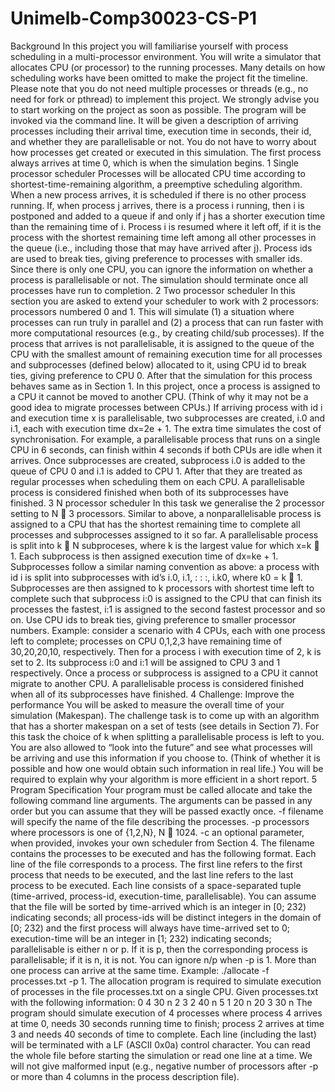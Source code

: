 # Unimelb-Comp30023-CS-P1

Background
In this project you will familiarise yourself with process scheduling in a multi-processor environment.
You will write a simulator that allocates CPU (or processor) to the running processes.
Many details on how scheduling works have been omitted to make the project fit the timeline. Please
note that you do not need multiple processes or threads (e.g., no need for fork or pthread) to implement
this project. We strongly advise you to start working on the project as soon as possible.
The program will be invoked via the command line. It will be given a description of arriving processes
including their arrival time, execution time in seconds, their id, and whether they are parallelisable or
not. You do not have to worry about how processes get created or executed in this simulation. The first
process always arrives at time 0, which is when the simulation begins.
1 Single processor scheduler
Processes will be allocated CPU time according to shortest-time-remaining algorithm, a preemptive
scheduling algorithm. When a new process arrives, it is scheduled if there is no other process running.
If, when process j arrives, there is a process i running, then i is postponed and added to a queue if and
only if j has a shorter execution time than the remaining time of i. Process i is resumed where it left
off, if it is the process with the shortest remaining time left among all other processes in the queue (i.e.,
including those that may have arrived after j). Process ids are used to break ties, giving preference to
processes with smaller ids. Since there is only one CPU, you can ignore the information on whether a
process is parallelisable or not.
The simulation should terminate once all processes have run to completion.
2 Two processor scheduler
In this section you are asked to extend your scheduler to work with 2 processors: processors numbered 0
and 1. This will simulate (1) a situation where processes can run truly in parallel and (2) a process that
can run faster with more computational resources (e.g., by creating child/sub processes).
If the process that arrives is not parallelisable, it is assigned to the queue of the CPU with the smallest
amount of remaining execution time for all processes and subprocesses (defined below) allocated to it,
using CPU id to break ties, giving preference to CPU 0. After that the simulation for this process
behaves same as in Section 1. In this project, once a process is assigned to a CPU it cannot be moved
to another CPU. (Think of why it may not be a good idea to migrate processes between CPUs.)
If arriving process with id i and execution time x is parallelisable, two subprocesses are created, i.0
and i.1, each with execution time dx=2e + 1. The extra time simulates the cost of synchronisation. For
example, a parallelisable process that runs on a single CPU in 6 seconds, can finish within 4 seconds if
both CPUs are idle when it arrives.
Once subprocesses are created, subprocess i.0 is added to the queue of CPU 0 and i.1 is added to CPU 1.
After that they are treated as regular processes when scheduling them on each CPU. A parallelisable
process is considered finished when both of its subprocesses have finished.
3 N processor scheduler
In this task we generalise the 2 processor setting to N  3 processors. Similar to above, a nonparallelisable
process is assigned to a CPU that has the shortest remaining time to complete all processes
and subprocesses assigned to it so far.
A parallelisable process is split into k  N subproceses, where k is the largest value for which x=k  1.
Each subprocess is then assigned execution time of dx=ke + 1. Subprocesses follow a similar naming
convention as above: a process with id i is split into subprocesses with id’s i.0, i.1, : : :, i.k0, where
k0 = k 􀀀 1. Subprocesses are then assigned to k processors with shortest time left to complete such
that subprocess i:0 is assigned to the CPU that can finish its processes the fastest, i:1 is assigned to the
second fastest processor and so on. Use CPU ids to break ties, giving preference to smaller processor
numbers.
Example: consider a scenario with 4 CPUs, each with one process left to complete; processes on CPU
0,1,2,3 have remaining time of 30,20,20,10, respectively. Then for a process i with execution time of 2,
k is set to 2. Its subprocess i:0 and i:1 will be assigned to CPU 3 and 1 respectively.
Once a process or subprocess is assigned to a CPU it cannot migrate to another CPU. A parallelisable
process is considered finished when all of its subprocesses have finished.
4 Challenge: Improve the performance
You will be asked to measure the overall time of your simulation (Makespan). The challenge task is to
come up with an algorithm that has a shorter makespan on a set of tests (see details in Section 7). For
this task the choice of k when splitting a parallelisable process is left to you. You are also allowed to
“look into the future” and see what processes will be arriving and use this information if you choose to.
(Think of whether it is possible and how one would obtain such information in real life.) You will be
required to explain why your algorithm is more efficient in a short report.
5 Program Specification
Your program must be called allocate and take the following command line arguments. The arguments
can be passed in any order but you can assume that they will be passed exactly once.
-f filename will specify the name of the file describing the processes.
-p processors where processors is one of {1,2,N}, N  1024.
-c an optional parameter, when provided, invokes your own scheduler from Section 4.
The filename contains the processes to be executed and has the following format. Each line of the file
corresponds to a process. The first line refers to the first process that needs to be executed, and the last
line refers to the last process to be executed. Each line consists of a space-separated tuple (time-arrived,
process-id, execution-time, parallelisable). You can assume that the file will be sorted by time-arrived
which is an integer in [0; 232) indicating seconds; all process-ids will be distinct integers in the domain
of [0; 232) and the first process will always have time-arrived set to 0; execution-time will be an integer
in [1; 232) indicating seconds; parallelisable is either n or p. If it is p, then the corresponding process is
parallelisable; if it is n, it is not. You can ignore n/p when -p is 1. More than one process can arrive at
the same time.
Example: ./allocate -f processes.txt -p 1.
The allocation program is required to simulate execution of processes in the file processes.txt on a
single CPU.
Given processes.txt with the following information:
0 4 30 n
2
3 2 40 n
5 1 20 n
20 3 30 n
The program should simulate execution of 4 processes where process 4 arrives at time 0, needs 30 seconds
running time to finish; process 2 arrives at time 3 and needs 40 seconds of time to complete.
Each line (including the last) will be terminated with a LF (ASCII 0x0a) control character.
You can read the whole file before starting the simulation or read one line at a time. We will not give
malformed input (e.g., negative number of processors after -p or more than 4 columns in the process
description file).
